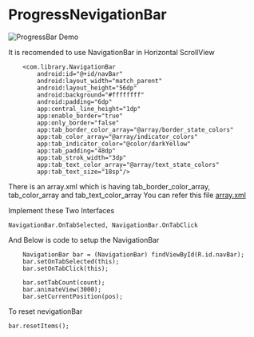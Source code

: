 # ProgressNevigationBar

![ProgressBar Demo](https://gifs.com/gif/j2VxVW)

It is recomended to use NavigationBar in Horizontal ScrollView

		<com.library.NavigationBar
			android:id="@+id/navBar"
			android:layout_width="match_parent"
			android:layout_height="56dp"
			android:background="#ffffffff"
			android:padding="6dp"
			app:central_line_height="1dp"
			app:enable_border="true"
			app:only_border="false"
			app:tab_border_color_array="@array/border_state_colors"
			app:tab_color_array="@array/indicator_colors"
			app:tab_indicator_color="@color/darkYellow"
			app:tab_padding="48dp"
			app:tab_strok_width="3dp"
			app:tab_text_color_array="@array/text_state_colors"
			app:tab_text_size="18sp"/>

There is an array.xml which is having tab_border_color_array, tab_color_array and tab_text_color_array
You can refer this file [array.xml](https://github.com/ashutiwari4/ProgressNevigationBar/blob/master/app/src/main/res/values/array.xml)

Implement these Two Interfaces

	NavigationBar.OnTabSelected, NavigationBar.OnTabClick

And Below is code to setup the NavigationBar

     	NavigationBar bar = (NavigationBar) findViewById(R.id.navBar);
        bar.setOnTabSelected(this);
        bar.setOnTabClick(this);
	
		bar.setTabCount(count);
        bar.animateView(3000);
        bar.setCurrentPosition(pos);

To reset nevigationBar 

	bar.resetItems();


